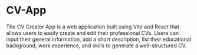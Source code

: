 # CV-App
The CV Creator App is a web application built using Vite and React that allows users to easily create and edit their professional CVs. Users can input their general information, add a short description, list their educational background, work experience, and skills to generate a well-structured CV.
